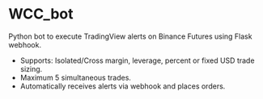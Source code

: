 # WCC_bot
Python bot to execute TradingView alerts on Binance Futures using Flask webhook.
- Supports: Isolated/Cross margin, leverage, percent or fixed USD trade sizing.
- Maximum 5 simultaneous trades.
- Automatically receives alerts via webhook and places orders.
